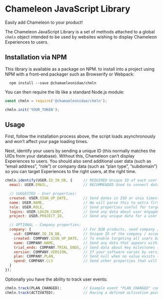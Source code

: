# Chameleon JavaScript Library

Easily add Chameleon to your product!

The Chameleon JavaScript Library is a set of methods attached to a global `chmln` object intended to be used by websites wishing to display Chameleon Experiences to users.

## Installation via NPM

This library is available as a package on NPM. to install into a project using NPM with a front-end packager such as Browserify or Webpack:

```
  npm install --save @chamaeleonidae/chmln
```

You can then require the lib like a standard Node.js module:

```javascript
const chmln = require('@chamaeleonidae/chmln');

chmln.init('YOUR_TOKEN');
```

## Usage

First, follow the installation process above, the script loads asynchronously and won’t affect your page loading times.

Next, identify your users by sending a unique ID (this normally matches the UIDs from your database). Without this, Chameleon can’t display Experiences to users. You should also send additional user data (such as “email address”, “role”) or company data (such as “plan type”, “subdomain”) so you can target Experiences to the right users, at the right time.

```javascript
chmln.identify(USER.ID_IN_DB, {     // REQUIRED Unique ID of each user in your database (e.g. 23443 or "590b80e5f433ea81b96c9bf6")
  email: USER.EMAIL,                // RECOMMENDED Used to connect data coming from various integrations

  // SUGGESTED - User properties:
  created: USER.SIGN_UP_DATE,       // Send dates in ISO or unix timestamp format (e.g. "2017-07-01T03:21:10Z" or 1431432000)
  name: USER.NAME,                  // We will parse this to extra first and surnames (e.g. "James Doe")
  role: USER.ROLE,                  // Send properties useful for targeting types of users (e.g. "Admin")
  logins: USER.LOGIN_COUNT,         // Send any data about user engagement (e.g. 39)
  project: USER.PROJECT_ID,         // Send any unique data for a user that might appear in any page URLs (e.g. 09876 or "12a34b56")

  // OPTIONAL - Company properties:
  company: {                        // For B2B products, send company / account information here
    uid: COMPANY.ID_IN_DB,          // Unique ID of the company / account in your database (e.g. 9832 or "590b80e5f433ea81b96c9bf7")
    created: COMPANY.SIGN_UP_DATE,  // To enable targeting all users based on this company property
    name: COMPANY.NAME,             // Send any data that appears within URLs, such as subdomains (e.g. "airbnb")
    trial_ends: COMPANY.TRIAL_ENDS, // Send data about key milestones (e.g. "2017-08-01T03:21:10Z")
    version: COMPANY.VERSION,       // If your software varies by version then this will help show the correct guidance (e.g. "1.56")
    plan: COMPANY.PLAN,             // Send null when no value exists (e.g. "Gold", "Advanced")
    spend: COMPANY.CLV              // Send other properties that will help in targeting users (e.g. sales rep, source, stage)
  }
});
```

Optionally you have the ability to track user events:

```javascript
chmln.track(PLAN_CHANGED);          // Example event "PLAN_CHANGED" can be used for targeting or measuring success
chmln.track(ACTIVATED);             // Having a defined activation point can be helpful for targeting onboarding experiences.
```
